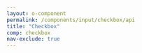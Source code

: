 ```yaml
---
layout: o-component
permalink: /components/input/checkbox/api
title: "Checkbox"
comp: checkbox
nav-exclude: true
---
```

